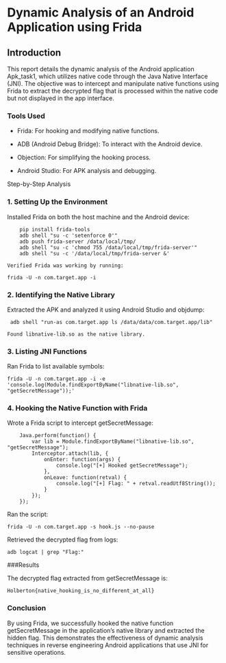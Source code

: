 # Dynamic Analysis of an Android Application using Frida
## Introduction

This report details the dynamic analysis of the Android application Apk_task1, which utilizes native code through the Java Native Interface (JNI). The objective was to intercept and manipulate native functions using Frida to extract the decrypted flag that is processed within the native code but not displayed in the app interface.
### Tools Used

- Frida: For hooking and modifying native functions.

- ADB (Android Debug Bridge): To interact with the Android device.

- Objection: For simplifying the hooking process.

- Android Studio: For APK analysis and debugging.

Step-by-Step Analysis
### 1. Setting Up the Environment

Installed Frida on both the host machine and the Android device:
```    
    pip install frida-tools
    adb shell "su -c 'setenforce 0'"
    adb push frida-server /data/local/tmp/
    adb shell "su -c 'chmod 755 /data/local/tmp/frida-server'"
    adb shell "su -c '/data/local/tmp/frida-server &'
```
    Verified Frida was working by running:
```    
frida -U -n com.target.app -i
```
### 2. Identifying the Native Library

   
 Extracted the APK and analyzed it using Android Studio and objdump:
```   
 adb shell "run-as com.target.app ls /data/data/com.target.app/lib"
```
    Found libnative-lib.so as the native library.

### 3. Listing JNI Functions

Ran Frida to list available symbols:
```
frida -U -n com.target.app -i -e 'console.log(Module.findExportByName("libnative-lib.so", "getSecretMessage"));'
```
### 4. Hooking the Native Function with Frida
 Wrote a Frida script to intercept getSecretMessage:
```    
	Java.perform(function() {
        var lib = Module.findExportByName("libnative-lib.so", "getSecretMessage");
        Interceptor.attach(lib, {
            onEnter: function(args) {
                console.log("[+] Hooked getSecretMessage");
            },
            onLeave: function(retval) {
                console.log("[+] Flag: " + retval.readUtf8String());
            }
        });
    });
```

 Ran the script:
```    
frida -U -n com.target.app -s hook.js --no-pause
```
 Retrieved the decrypted flag from logs:
```    
adb logcat | grep "Flag:"
```

###Results

The decrypted flag extracted from getSecretMessage is:
```
Holberton{native_hooking_is_no_different_at_all}
```

### Conclusion

By using Frida, we successfully hooked the native function getSecretMessage in the application’s native library and extracted the hidden flag. This demonstrates the effectiveness of dynamic analysis techniques in reverse engineering Android applications that use JNI for sensitive operations.
